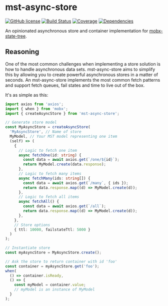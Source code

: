 # mst-async-store

[![GitHub license](https://img.shields.io/badge/license-ISC-blue.svg?style=flat-square)](https://github.com/mekwall/mst-async-store/blob/master/LICENSE)
[![Build Status](https://img.shields.io/circleci/project/github/mekwall/mst-async-store.svg?style=flat-square)](https://circleci.com/gh/mekwall/mst-async-store)
[![Coverage](https://img.shields.io/codecov/c/github/mekwall/mst-async-store/master.svg?style=flat-square)](https://codecov.io/github/mekwall/mst-async-store?branch=master)
[![Dependencies](https://img.shields.io/librariesio/github/mekwall/mst-async-store.svg?style=flat-square)](https://github.com/mekwall/mst-async-store)

An opinionated asynchronous store and container implementation for [mobx-state-tree](https://github.com/mobxjs/mobx-state-tree).

## Reasoning

One of the most common challenges when implementing a store solution is how to handle asynchronous data sets. mst-async-store aims to simplify this by allowing you to create powerful asynchronous stores in a matter of seconds. An mst-async-store implements the most common fetch patterns and support fetch queues, fail states and time to live out of the box.

It's as simple as this:

```ts
import axios from 'axios';
import { when } from 'mobx';
import { createAsyncStore } from 'mst-async-store';

// Generate store model
const MyAsyncStore = createAsyncStore(
  'MyAsyncStore', // Name of store
  MyModel, // Your MST model representing one item
  (self) => (
    {
      // Logic to fetch one item
      async fetchOne(id: string) {
        const data = await axios.get(`/one/${id}`);
        return MyModel.create(data.response);
      },
      // Logic to fetch many items
      async fetchMany(ids: string[]) {
        const data = await axios.get(`/many`, { ids });
        return data.response.map((d) => MyModel.create(d));
      },
      // Logic to fetch all items
      async fetchAll() {
        const data = await axios.get(`/all`);
        return data.response.map((d) => MyModel.create(d));
      },
    },
    // Store options
    { ttl: 10000, failstateTtl: 5000 }
  )
);

// Instantiate store
const myAsyncStore = MyAsyncStore.create();

// Ask the store to return container with id 'foo'
const container = myAsyncStore.get('foo');
when(
  () => container.isReady,
  () => {
    const myModel = container.value;
    // myModel is an instance of MyModel
  }
);
```
